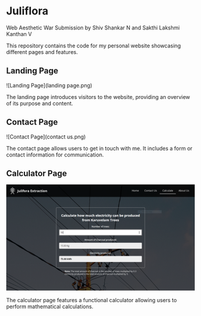 # Juliflora
Web Aesthetic War Submission by Shiv Shankar N and Sakthi Lakshmi Kanthan V

This repository contains the code for my personal website showcasing different pages and features.

## Landing Page

![Landing Page](landing page.png)

The landing page introduces visitors to the website, providing an overview of its purpose and content.

## Contact Page

![Contact Page](contact us.png)

The contact page allows users to get in touch with me. It includes a form or contact information for communication.

## Calculator Page

![Calculator Page](calculate.png)

The calculator page features a functional calculator allowing users to perform mathematical calculations.
